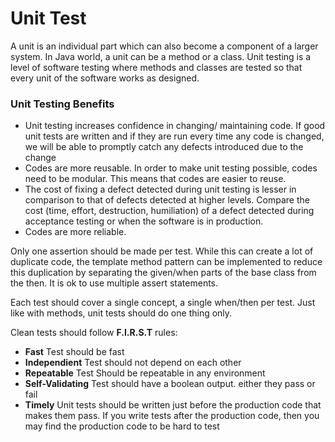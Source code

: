 # Unit Test

A unit is an individual part which can also become a component of a larger system. In Java world, a unit can be a method or a class. Unit testing is a level of software testing where methods and classes are tested so that every unit of the software works as designed.

### Unit Testing Benefits
 - Unit testing increases confidence in changing/ maintaining code. If good unit tests are written and if they are run every time any code is changed, we will be able to promptly catch any defects introduced due to the change
 - Codes are more reusable. In order to make unit testing possible, codes need to be modular. This means that codes are easier to reuse.
 - The cost of fixing a defect detected during unit testing is lesser in comparison to that of defects detected at higher levels. Compare the cost (time, effort, destruction, humiliation) of a defect detected during acceptance testing or when the software is in production.
 - Codes are more reliable.
 
Only one assertion should be made per test. While this can create a lot of duplicate code, the template method pattern can be implemented to reduce this duplication by separating the given/when parts of the base class from the then. It is ok to use multiple assert statements.

Each test should cover a single concept, a single when/then per test. Just like with methods, unit tests should do one thing only.

Clean tests should follow **F.I.R.S.T** rules:

 - **Fast** Test should be fast
 - **Independient** Test should not depend on each other
 - **Repeatable** Test Should be repeatable in any environment
 - **Self-Validating** Test should have a boolean output. either they pass or fail
 - **Timely** Unit tests should be written just before the production code that makes them pass. If you write tests after the production code, then you may find the production code to be hard to test
